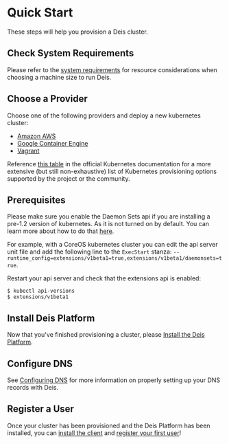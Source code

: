 # Quick Start

These steps will help you provision a Deis cluster.

## Check System Requirements

Please refer to the [system requirements][] for resource considerations when choosing a machine size to run Deis.

## Choose a Provider

Choose one of the following providers and deploy a new kubernetes cluster:

- [Amazon AWS](http://kubernetes.io/v1.1/docs/getting-started-guides/aws.html)
- [Google Container Engine](https://cloud.google.com/container-engine/docs/before-you-begin)
- [Vagrant](http://kubernetes.io/v1.1/docs/getting-started-guides/vagrant.html)

Reference [this table](http://kubernetes.io/v1.1/docs/getting-started-guides/#table-of-solutions) in the official Kubernetes documentation for a more extensive (but still non-exhaustive) list of Kubernetes provisioning options supported by the project or the community.

## Prerequisites
Please make sure you enable the Daemon Sets api if you are installing a pre-1.2 version of kubernetes. As it is not turned on by default. You can learn more about how to do that [here](http://kubernetes.io/v1.1/docs/api.html#enabling-resources-in-the-extensions-group).

For example, with a CoreOS kubernetes cluster you can edit the api server unit file and add the following line to the `ExecStart` stanza: `--runtime_config=extensions/v1beta1=true,extensions/v1beta1/daemonsets=true`.

Restart your api server and check that the extensions api is enabled:

```
$ kubectl api-versions
$ extensions/v1beta1
```

## Install Deis Platform

Now that you've finished provisioning a cluster, please [Install the Deis Platform][install deis].

## Configure DNS

See [Configuring DNS][] for more information on properly setting up your DNS records with Deis.

## Register a User

Once your cluster has been provisioned and the Deis Platform has been installed, you can
[install the client][client] and [register your first user][register]!


[client]: ../using-deis/installing-the-client.md
[configuring object storage]: configuring-object-storage.md
[configuring dns]: ../managing-deis/configuring-dns.md
[install deis]: installing-the-deis-platform.md
[register]: ../using-deis/registering-a-user.md
[system requirements]: system-requirements.md
